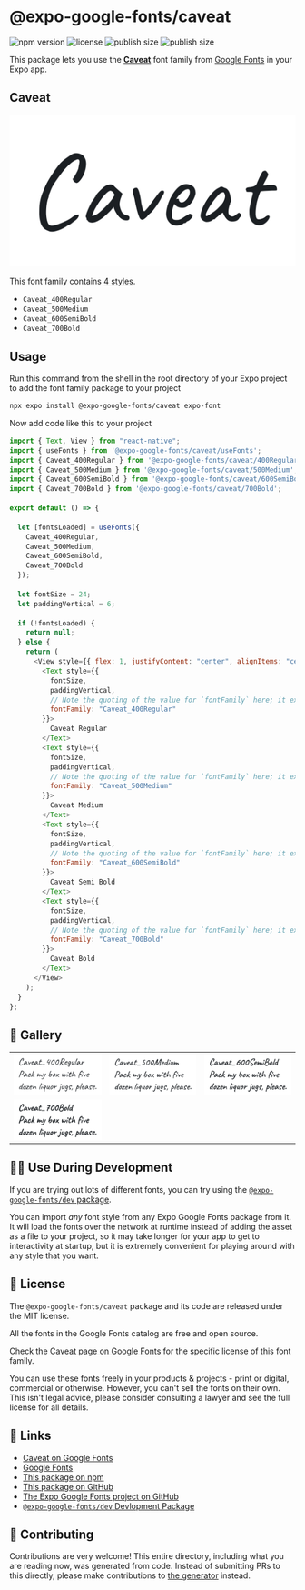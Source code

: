 # @expo-google-fonts/caveat

![npm version](https://flat.badgen.net/npm/v/@expo-google-fonts/caveat)
![license](https://flat.badgen.net/github/license/expo/google-fonts)
![publish size](https://flat.badgen.net/packagephobia/install/@expo-google-fonts/caveat)
![publish size](https://flat.badgen.net/packagephobia/publish/@expo-google-fonts/caveat)

This package lets you use the [**Caveat**](https://fonts.google.com/specimen/Caveat) font family from [Google Fonts](https://fonts.google.com/) in your Expo app.

## Caveat

![Caveat](./font-family.png)

This font family contains [4 styles](#-gallery).

- `Caveat_400Regular`
- `Caveat_500Medium`
- `Caveat_600SemiBold`
- `Caveat_700Bold`

## Usage

Run this command from the shell in the root directory of your Expo project to add the font family package to your project

```sh
npx expo install @expo-google-fonts/caveat expo-font
```

Now add code like this to your project

```js
import { Text, View } from "react-native";
import { useFonts } from '@expo-google-fonts/caveat/useFonts';
import { Caveat_400Regular } from '@expo-google-fonts/caveat/400Regular';
import { Caveat_500Medium } from '@expo-google-fonts/caveat/500Medium';
import { Caveat_600SemiBold } from '@expo-google-fonts/caveat/600SemiBold';
import { Caveat_700Bold } from '@expo-google-fonts/caveat/700Bold';

export default () => {

  let [fontsLoaded] = useFonts({
    Caveat_400Regular, 
    Caveat_500Medium, 
    Caveat_600SemiBold, 
    Caveat_700Bold
  });

  let fontSize = 24;
  let paddingVertical = 6;

  if (!fontsLoaded) {
    return null;
  } else {
    return (
      <View style={{ flex: 1, justifyContent: "center", alignItems: "center" }}>
        <Text style={{
          fontSize,
          paddingVertical,
          // Note the quoting of the value for `fontFamily` here; it expects a string!
          fontFamily: "Caveat_400Regular"
        }}>
          Caveat Regular
        </Text>
        <Text style={{
          fontSize,
          paddingVertical,
          // Note the quoting of the value for `fontFamily` here; it expects a string!
          fontFamily: "Caveat_500Medium"
        }}>
          Caveat Medium
        </Text>
        <Text style={{
          fontSize,
          paddingVertical,
          // Note the quoting of the value for `fontFamily` here; it expects a string!
          fontFamily: "Caveat_600SemiBold"
        }}>
          Caveat Semi Bold
        </Text>
        <Text style={{
          fontSize,
          paddingVertical,
          // Note the quoting of the value for `fontFamily` here; it expects a string!
          fontFamily: "Caveat_700Bold"
        }}>
          Caveat Bold
        </Text>
      </View>
    );
  }
};
```

## 🔡 Gallery


||||
|-|-|-|
|![Caveat_400Regular](./400Regular/Caveat_400Regular.ttf.png)|![Caveat_500Medium](./500Medium/Caveat_500Medium.ttf.png)|![Caveat_600SemiBold](./600SemiBold/Caveat_600SemiBold.ttf.png)||
|![Caveat_700Bold](./700Bold/Caveat_700Bold.ttf.png)||||


## 👩‍💻 Use During Development

If you are trying out lots of different fonts, you can try using the [`@expo-google-fonts/dev` package](https://github.com/expo/google-fonts/tree/master/font-packages/dev#readme).

You can import _any_ font style from any Expo Google Fonts package from it. It will load the fonts over the network at runtime instead of adding the asset as a file to your project, so it may take longer for your app to get to interactivity at startup, but it is extremely convenient for playing around with any style that you want.


## 📖 License

The `@expo-google-fonts/caveat` package and its code are released under the MIT license.

All the fonts in the Google Fonts catalog are free and open source.

Check the [Caveat page on Google Fonts](https://fonts.google.com/specimen/Caveat) for the specific license of this font family.

You can use these fonts freely in your products & projects - print or digital, commercial or otherwise. However, you can't sell the fonts on their own. This isn't legal advice, please consider consulting a lawyer and see the full license for all details.

## 🔗 Links

- [Caveat on Google Fonts](https://fonts.google.com/specimen/Caveat)
- [Google Fonts](https://fonts.google.com/)
- [This package on npm](https://www.npmjs.com/package/@expo-google-fonts/caveat)
- [This package on GitHub](https://github.com/expo/google-fonts/tree/master/font-packages/caveat)
- [The Expo Google Fonts project on GitHub](https://github.com/expo/google-fonts)
- [`@expo-google-fonts/dev` Devlopment Package](https://github.com/expo/google-fonts/tree/master/font-packages/dev)

## 🤝 Contributing

Contributions are very welcome! This entire directory, including what you are reading now, was generated from code. Instead of submitting PRs to this directly, please make contributions to [the generator](https://github.com/expo/google-fonts/tree/master/packages/generator) instead.

